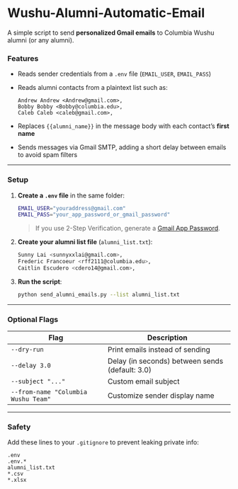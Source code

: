 # Wushu-Alumni-Automatic-Email

A simple  script to send **personalized Gmail emails** to Columbia Wushu alumni (or any alumni).

### Features

* Reads sender credentials from a `.env` file (`EMAIL_USER`, `EMAIL_PASS`)
* Reads alumni contacts from a plaintext list such as:

  ```
  Andrew Andrew <Andrew@gmail.com>,
  Bobby Bobby <Bobby@columbia.edu>,
  Caleb Caleb <caleb@gmail.com>,
  ```
* Replaces `{{alumni_name}}` in the message body with each contact’s **first name**
* Sends messages via Gmail SMTP, adding a short delay between emails to avoid spam filters

---

### Setup

1. **Create a `.env` file** in the same folder:

   ```bash
   EMAIL_USER="youraddress@gmail.com"
   EMAIL_PASS="your_app_password_or_gmail_password"
   ```

   > If you use 2-Step Verification, generate a [Gmail App Password](https://myaccount.google.com/apppasswords).

2. **Create your alumni list file** (`alumni_list.txt`):

   ```bash
   Sunny Lai <sunnyxxlai@gmail.com>,
   Frederic Francoeur <rff2111@columbia.edu>,
   Caitlin Escudero <cdero14@gmail.com>,
   ```

3. **Run the script**:

   ```bash
   python send_alumni_emails.py --list alumni_list.txt
   ```

---

### Optional Flags

| Flag                                | Description                                     |
| ----------------------------------- | ----------------------------------------------- |
| `--dry-run`                         | Print emails instead of sending                 |
| `--delay 3.0`                       | Delay (in seconds) between sends (default: 3.0) |
| `--subject "..."`                   | Custom email subject                            |
| `--from-name "Columbia Wushu Team"` | Customize sender display name                   |

---

### Safety

Add these lines to your `.gitignore` to prevent leaking private info:

```
.env
.env.*
alumni_list.txt
*.csv
*.xlsx
```
